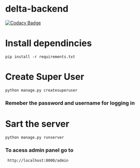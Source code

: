 # delta-backend
[![Codacy Badge](https://api.codacy.com/project/badge/Grade/410c14d34b864057a091738c4d689a78)](https://www.codacy.com?utm_source=github.com&amp;utm_medium=referral&amp;utm_content=Tushar19varshney/delta-backend&amp;utm_campaign=Badge_Grade)
# Install dependincies
```pip install -r requirements.txt```
# Create Super User
```python manage.py createsuperuser```
### Remeber the password and username for logging in
# Sart the server
```python manage.py runserver ```
### To acess admin panel go to
``` http://localhost:8000/admin```
